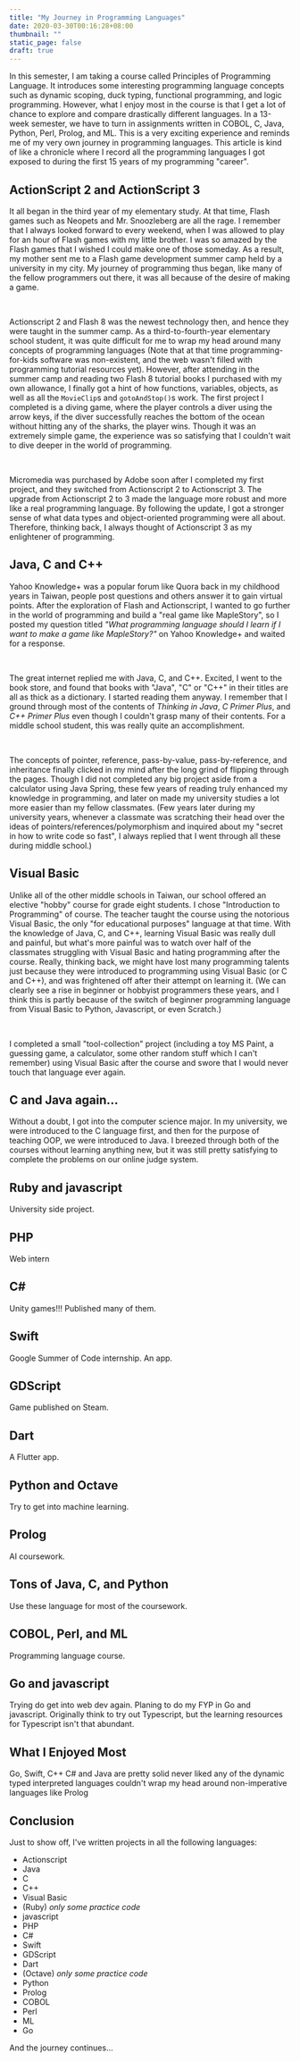```yaml
---
title: "My Journey in Programming Languages"
date: 2020-03-30T00:16:28+08:00
thumbnail: ""
static_page: false
draft: true
---
```


In this semester, I am taking a course called Principles of Programming Language. It introduces some interesting programming language concepts such as dynamic scoping, duck typing, functional programming, and logic programming. However, what I enjoy most in the course is that I get a lot of chance to explore and compare drastically different languages. In a 13-week semester, we have to turn in assignments written in COBOL, C, Java, Python, Perl, Prolog, and ML. This is a very exciting experience and reminds me of my very own journey in programming languages. This article is kind of like a chronicle where I record all the programming languages I got exposed to during the first 15 years of my programming "career".

## ActionScript 2 and ActionScript 3
It all began in the third year of my elementary study. At that time, Flash games such as Neopets and Mr. Snoozleberg are all the rage. I remember that I always looked forward to every weekend, when I was allowed to play for an hour of Flash games with my little brother. I was so amazed by the Flash games that I wished I could make one of those someday. As a result, my mother sent me to a Flash game development summer camp held by a university in my city. My journey of programming thus began, like many of the fellow programmers out there, it was all because of the desire of making a game.

<br />

Actionscript 2 and Flash 8 was the newest technology then, and hence they were taught in the summer camp. As a third-to-fourth-year elementary school student, it was quite difficult for me to wrap my head around many concepts of programming languages (Note that at that time programming-for-kids software was non-existent, and the web wasn't filled with programming tutorial resources yet). However, after attending in the summer camp and reading two Flash 8 tutorial books I purchased with my own allowance, I finally got a hint of how functions, variables, objects, as well as all the `MovieClip`s and `gotoAndStop()`s work. The first project I completed is a diving game, where the player controls a diver using the arrow keys, if the diver successfully reaches the bottom of the ocean without hitting any of the sharks, the player wins. Though it was an extremely simple game, the experience was so satisfying that I couldn't wait to dive deeper in the world of programming.

<br />

Micromedia was purchased by Adobe soon after I completed my first project, and they switched from Actionscript 2 to Actionscript 3. The upgrade from Actionscript 2 to 3 made the language more robust and more like a real programming language. By following the update, I got a stronger sense of what data types and object-oriented programming were all about. Therefore, thinking back, I always thought of Actionscript 3 as my enlightener of programming.

## Java, C and C++
Yahoo Knowledge+ was a popular forum like Quora back in my childhood years in Taiwan, people post questions and others answer it to gain virtual points. After the exploration of Flash and Actionscript, I wanted to go further in the world of programming and build a "real game like MapleStory", so I posted my question titled *"What programming language should I learn if I want to make a game like MapleStory?"* on Yahoo Knowledge+ and waited for a response.

<br />

The great internet replied me with Java, C, and C++. Excited, I went to the book store, and found that books with "Java", "C" or "C++" in their titles are all as thick as a dictionary. I started reading them anyway. I remember that I ground through most of the contents of *Thinking in Java*, *C Primer Plus*, and *C++ Primer Plus* even though I couldn't grasp many of their contents. For a middle school student, this was really quite an accomplishment.

<br />

The concepts of pointer, reference, pass-by-value, pass-by-reference, and inheritance finally clicked in my mind after the long grind of flipping through the pages. Though I did not completed any big project aside from a calculator using Java Spring, these few years of reading truly enhanced my knowledge in programming, and later on made my university studies a lot more easier than my fellow classmates. (Few years later during my university years, whenever a classmate was scratching their head over the ideas of pointers/references/polymorphism and inquired about my "secret in how to write code so fast", I always replied that I went through all these during middle school.)

## Visual Basic
Unlike all of the other middle schools in Taiwan, our school offered an elective "hobby" course for grade eight students. I chose "Introduction to Programming" of course. The teacher taught the course using the notorious Visual Basic, the only "for educational purposes" language at that time. With the knowledge of Java, C, and C++, learning Visual Basic was really dull and painful, but what's more painful was to watch over half of the classmates struggling with Visual Basic and hating programming after the course. Really, thinking back, we might have lost many programming talents just because they were introduced to programming using Visual Basic (or C and C++), and was frightened off after their attempt on learning it. (We can clearly see a rise in beginner or hobbyist programmers these years, and I think this is partly because of the switch of beginner programming language from Visual Basic to Python, Javascript, or even Scratch.)

<br />

I completed a small "tool-collection" project (including a toy MS Paint, a guessing game, a calculator, some other random stuff which I can't remember) using Visual Basic after the course and swore that I would never touch that language ever again.

## C and Java again...
Without a doubt, I got into the computer science major. In my university, we were introduced to the C language first, and then for the purpose of teaching OOP, we were introduced to Java. I breezed through both of the courses without learning anything new, but it was still pretty satisfying to complete the problems on our online judge system.

## Ruby and javascript
University side project.

## PHP
Web intern

## C#
Unity games!!! Published many of them.

## Swift
Google Summer of Code internship. An app.

## GDScript
Game published on Steam.

## Dart
A Flutter app.

## Python and Octave
Try to get into machine learning.

## Prolog
AI coursework.

## Tons of Java, C, and Python
Use these language for most of the coursework.

## COBOL, Perl, and ML
Programming language course.

## Go and javascript
Trying do get into web dev again. Planing to do my FYP in Go and javascript. Originally think to try out Typescript, but the learning resources for Typescript isn't that abundant.

## What I Enjoyed Most
Go, Swift, C++
C# and Java are pretty solid
never liked any of the dynamic typed interpreted languages
couldn't wrap my head around non-imperative languages like Prolog

## Conclusion

Just to show off, I've written projects in all the following languages:

* Actionscript
* Java
* C
* C++
* Visual Basic
* (Ruby)     *only some practice code*
* javascript
* PHP
* C#
* Swift
* GDScript
* Dart
* (Octave)   *only some practice code*
* Python
* Prolog
* COBOL
* Perl
* ML
* Go

And the journey continues...